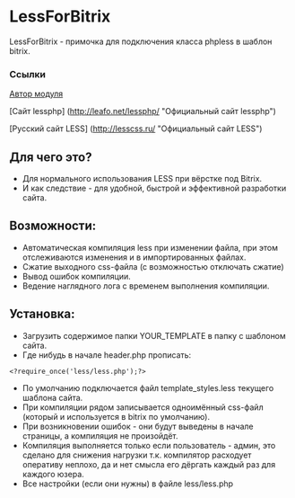 LessForBitrix
===================

LessForBitrix - примочка для подключения класса phpless в шаблон bitrix.


### Ссылки
[Автор модуля](http://pafnuty.name/ "ПафНутиЙ")

[Сайт lessphp] (http://leafo.net/lessphp/ "Официальный сайт lessphp")

[Русский сайт LESS] (http://lesscss.ru/ "Официальный сайт LESS")


Для чего это?
-------------------
* Для нормального использования LESS при вёрстке под Bitrix.
* И как следствие - для удобной, быстрой и эффективной разработки сайта.

Возможности:
-------------------
* Автоматическая компиляция less при изменении файла, при этом отслеживаются изменения и в импортированных файлах.
* Сжатие выходного css-файла (с возможностью отключать сжатие)
* Вывод ошибок компиляции.
* Ведение наглядного лога с временем выполнения компиляции.

Установка:
-------------------
* Загрузить содержимое папки YOUR_TEMPLATE в папку с шаблоном сайта.
* Где нибудь в начале header.php прописать:
```
<?require_once('less/less.php');?>
```
* По умолчанию подключается файл template_styles.less текущего шаблона сайта.
* При компиляции рядом записывается одноимённый css-файл (который и используется в bitrix по умолчанию).
* При возникновении ошибок - они будут выведены в начале страницы, а компиляция не произойдёт.
* Компиляция выполняется только если пользователь - админ, это сделано для снижения нагрузки т.к. компилятор расходует оперативу неплохо, да и нет смысла его дёргать каждый раз для каждого юзера.
* Все настройки (если они нужны) в файле less/less.php